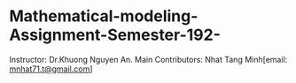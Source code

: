 # Mathematical-modeling-Assignment-Semester-192-
Instructor: Dr.Khuong Nguyen An. Main Contributors: Nhat Tang Minh[email: mnhat71.t@gmail.com]
